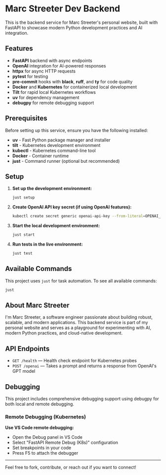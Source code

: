 # Marc Streeter Dev Backend

This is the backend service for Marc Streeter's personal website, built with FastAPI to showcase modern Python development practices and AI integration.

## Features
- **FastAPI** backend with async endpoints
- **OpenAI** integration for AI-powered responses
- **httpx** for async HTTP requests
- **pytest** for testing
- **pre-commit** hooks with **black**, **ruff**, and **ty** for code quality
- **Docker** and **Kubernetes** for containerized local development
- **Tilt** for rapid local Kubernetes workflows
- **uv** for dependency management
- **debugpy** for remote debugging support

## Prerequisites

Before setting up this service, ensure you have the following installed:

- **uv** - Fast Python package manager and installer
- **tilt** - Kubernetes development environment
- **kubectl** - Kubernetes command-line tool
- **Docker** - Container runtime
- **just** - Command runner (optional but recommended)

## Setup

1. **Set up the development environment:**
   ```sh
   just setup
   ```

2. **Create OpenAI API key secret (if using OpenAI features):**
   ```sh
   kubectl create secret generic openai-api-key --from-literal=OPENAI_API_KEY=sk-...yourkey...
   ```

3. **Start the local development environment:**
   ```sh
   just start
   ```

4. **Run tests in the live environment:**
   ```sh
   just test
   ```

## Available Commands

This project uses `just` for task automation. To see all available commands:

```sh
just
```

## About Marc Streeter

I'm Marc Streeter, a software engineer passionate about building robust, scalable, and modern applications. This backend service is part of my personal website and serves as a playground for experimenting with AI, modern Python practices, and cloud-native development.

## API Endpoints

- `GET /health` — Health check endpoint for Kubernetes probes
- `POST /openai` — Takes a prompt and returns a response from OpenAI's GPT model



## Debugging

This project includes comprehensive debugging support using debugpy for both local and remote debugging.

### Remote Debugging (Kubernetes)

 **Use VS Code remote debugging:**
   - Open the Debug panel in VS Code
   - Select "FastAPI Remote Debug (K8s)" configuration
   - Set breakpoints in your code
   - Press F5 to attach the debugger



---

Feel free to fork, contribute, or reach out if you want to connect! 